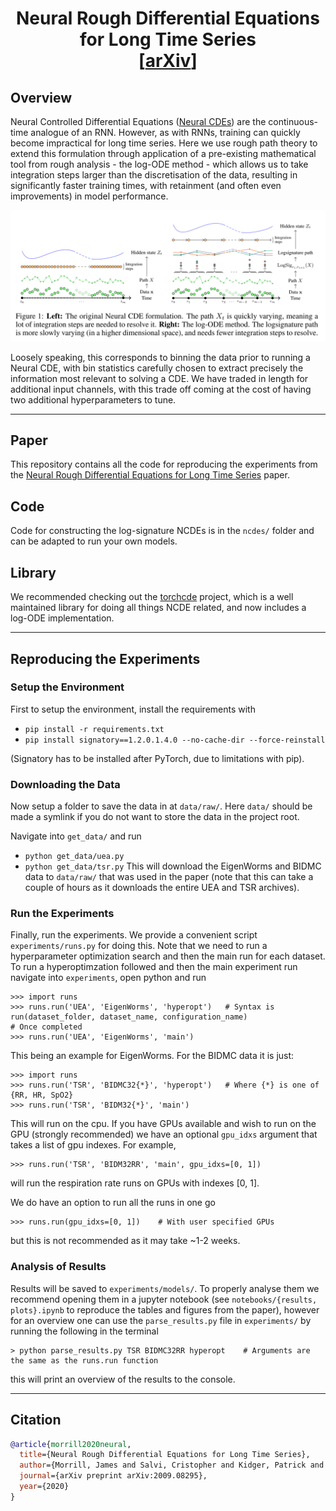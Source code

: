 <h1 align='center'>Neural Rough Differential Equations<br> for Long Time Series<br>
    [<a href="https://arxiv.org/abs/2009.08295">arXiv</a>] </h1>

## Overview
Neural Controlled Differential Equations ([Neural CDEs](https://github.com/patrick-kidger/NeuralCDE)) are the continuous-time analogue of an RNN. However, as with RNNs, training can quickly become impractical for long time series. Here we use rough path theory to extend this formulation through application of a pre-existing mathematical tool from rough analysis - the log-ODE method - which allows us to take integration steps larger than the discretisation of the data, resulting in significantly faster training times, with retainment (and often even improvements) in model performance. 

<p align="center">
    <img class="center" src="./reports/diagram/ncde_diagram_from_paper.png" width="800"/>
</p>

Loosely speaking, this corresponds to binning the data prior to running a Neural CDE, with bin statistics carefully chosen to extract precisely the information most relevant to solving a CDE. We have traded in length for additional input channels, with this trade off coming at the cost of having two additional hyperparameters to tune. 

-----

## Paper
This repository contains all the code for reproducing the experiments from the <a href="https://arxiv.org/abs/2009.08295">Neural Rough Differential Equations for Long Time Series</a> paper.

## Code
Code for constructing the log-signature NCDEs is in the `ncdes/` folder and can be adapted to run your own models.

## Library
We recommended checking out the <a href="https://github.com/patrick-kidger/torchcde">torchcde</a> project, which is a well maintained library for doing all things NCDE related, and now includes a log-ODE implementation. 

-----

## Reproducing the Experiments

### Setup the Environment
First to setup the environment, install the requirements with

+ `pip install -r requirements.txt`
+ `pip install signatory==1.2.0.1.4.0 --no-cache-dir --force-reinstall`

(Signatory has to be installed after PyTorch, due to limitations with pip).


### Downloading the Data
Now setup a folder to save the data in at `data/raw/`. Here `data/` should be made a symlink if you do not want to store the data in the project root.

Navigate into `get_data/` and run
+ `python get_data/uea.py`
+ `python get_data/tsr.py`
This will download the EigenWorms and BIDMC data to `data/raw/` that was used in the paper (note that this can take a couple of hours as it downloads the entire UEA and TSR archives).

### Run the Experiments
Finally, run the experiments. We provide a convenient script `experiments/runs.py` for doing this. Note that we need to run a hyperparameter optimization search and then the main run for each dataset. To run a hyperoptimzation followed and then the main experiment run navigate into `experiments`, open python and run
```
>>> import runs
>>> runs.run('UEA', 'EigenWorms', 'hyperopt')   # Syntax is run(dataset_folder, dataset_name, configuration_name)
# Once completed
>>> runs.run('UEA', 'EigenWorms', 'main')
```
This being an example for EigenWorms. For the BIDMC data it is just:
```
>>> import runs
>>> runs.run('TSR', 'BIDMC32{*}', 'hyperopt')   # Where {*} is one of {RR, HR, SpO2}
>>> runs.run('TSR', 'BIDM32{*}', 'main')
```
This will run on the cpu. If you have GPUs available and wish to run on the GPU (strongly recommended) we have an optional `gpu_idxs` argument that takes a list of gpu indexes. For example,
```
>>> runs.run('TSR', 'BIDM32RR', 'main', gpu_idxs=[0, 1])
```
will run the respiration rate runs on GPUs with indexes [0, 1].

We do have an option to run all the runs in one go
```
>>> runs.run(gpu_idxs=[0, 1])    # With user specified GPUs
```
but this is not recommended as it may take ~1-2 weeks.


### Analysis of Results
Results will be saved to `experiments/models/`. To properly analyse them we recommend opening them in a jupyter notebook (see `notebooks/{results, plots}.ipynb` to reproduce the tables and figures from the paper), however for an overview one can use the `parse_results.py` file in `experiments/` by running the following in the terminal
```
> python parse_results.py TSR BIDMC32RR hyperopt    # Arguments are the same as the runs.run function
```
this will print an overview of the results to the console. 


-----

## Citation

```bibtex
@article{morrill2020neural,
  title={Neural Rough Differential Equations for Long Time Series},
  author={Morrill, James and Salvi, Cristopher and Kidger, Patrick and Foster, James and Lyons, Terry},
  journal={arXiv preprint arXiv:2009.08295},
  year={2020}
}
```


